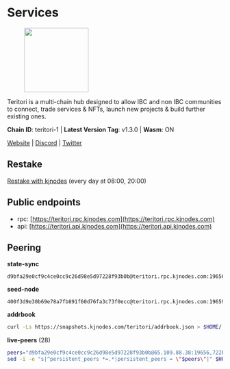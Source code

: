 # Services

<figure><img src="https://raw.githubusercontent.com/kj89/testnet_manuals/main/pingpub/logos/teritori.png" width="150" alt=""><figcaption></figcaption></figure>

Teritori is a multi-chain hub designed to allow IBC and non IBC communities  to connect, trade services & NFTs, launch new projects & build further existing ones.

**Chain ID**: teritori-1 | **Latest Version Tag**: v1.3.0 | **Wasm**: ON

[Website](https://teritori.com) | [Discord](https://discord.gg/teritori) | [Twitter](https://twitter.com/TeritoriNetwork)

## Restake

[Restake with kjnodes](https://restake.app/teritori/torivaloper184ln03hkpt75uhrrr26f66kvcqvf4yn4nc2xjm) (every day at 08:00, 20:00)
## Public endpoints

* rpc: [https://teritori.rpc.kjnodes.com](https://teritori.rpc.kjnodes.com)
* api: [https://teritori.api.kjnodes.com](https://teritori.api.kjnodes.com)

## Peering

**state-sync**

```text
d9bfa29e0cf9c4ce0cc9c26d98e5d97228f93b0b@teritori.rpc.kjnodes.com:19656
```

**seed-node**

```text
400f3d9e30b69e78a7fb891f60d76fa3c73f0ecc@teritori.rpc.kjnodes.com:19659
```

**addrbook**
```bash
curl -Ls https://snapshots.kjnodes.com/teritori/addrbook.json > $HOME/.teritorid/config/addrbook.json
```

**live-peers** (28)
```bash
peers="d9bfa29e0cf9c4ce0cc9c26d98e5d97228f93b0b@65.109.88.38:19656,722b63e6c65628b929f22013dcbcde980210cb44@176.9.127.54:26656,bbc594f0a8424368b869fef47a18d6e35965db2e@176.9.188.21:53656,82ebb17ddac20928fb8107201dad9f5aea7f9132@198.244.200.3:26656,51eaf493facf36754411baa4f7b89355bd9cb3e7@195.201.63.87:42666,43da931d00da102c002e0a227de7258b8fb1871a@144.126.135.53:26656,3950af34da35ce3ff8c50ff3c47a43f5dfc93947@195.3.220.154:19656,920f32f409bbb18b641cdc9513545e2e016c2c62@142.132.203.60:26656,3594b73f909a9c4b87cfe6a361ef8b2b51124dd5@65.109.69.59:15956,856c165de82fbd0489df9ec6ffaa0958c620e073@198.244.179.127:26656,5a98d637a16b16bf425a4a785c9d11a7d1e5b8a0@65.21.131.215:26736,26175f13ada3d61c93bca342819fd5dc797bced0@65.109.58.226:28656,8ac41af54dfd91c41de71cde222a55670f2f405d@141.95.65.73:15956,46b7ae20e3cc4264076a91c3601f3894a021a80d@65.108.6.45:36656,0b27217386756577e1eadf00c4169dc8f041e522@51.210.7.219:26656,a25a3a218a699e71e2a64edaa45f457dfd8507ba@65.21.148.206:26656,d856120f262134ebf13e1d2632d778b69e704208@65.108.4.188:15956,942c99cb9ff717552f884639dda9f52ab66f9726@65.108.134.12:26656,5ab6437f73fe71f392d53566e037aa91087530ac@139.144.67.202:26656,ed747c9e39fc04fdbc7ab5fc4a4a7f7a298ee329@65.144.145.234:26656,4b04b3d164dc6dd5bb555a7a106a8d314f30516f@65.21.136.170:53656,89757803f40da51678451735445ad40d5b15e059@134.65.192.221:26656,ef54691ee6f731e49d58e7ee91cf42927f2d7947@144.126.136.227:26656,1e08fefb7e8851490d40e804df76d1ac33cb1f0a@38.146.3.175:15956,526d8c7c44f59be9a39d7463c576b68c0db23174@65.108.234.23:15956,406fc7fe86ba396cb7fc8616c546f21a1d3c51cd@89.58.57.158:26656,fffcd8c41a92e24d67b6d026f556c5afd49db092@45.77.41.21:26656,4bdef61228fe87e1257bfa5b19da146d4c333c7a@212.47.240.174:26656"
sed -i -e "s|^persistent_peers *=.*|persistent_peers = \"$peers\"|" $HOME/.teritorid/config/config.toml
```

